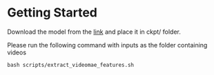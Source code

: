# Getting Started

Download the model from the [link](https://github.com/OpenGVLab/VideoMAEv2/blob/master/scripts/finetune/vit_g_k710_ft.sh) and place it in ckpt/ folder.

Please run the following command with inputs as the folder containing videos
```
bash scripts/extract_videomae_features.sh
```